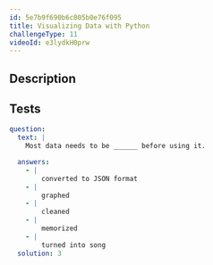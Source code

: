 ```yaml
---
id: 5e7b9f690b6c005b0e76f095
title: Visualizing Data with Python
challengeType: 11
videoId: e3lydkH0prw
---
```


## Description
<section id='description'>

</section>

## Tests
<section id='tests'>

```yml
question:
  text: |
    Most data needs to be ______ before using it.

  answers:
    - |
        converted to JSON format
    - |
        graphed
    - |
        cleaned
    - |
        memorized
    - |
        turned into song
  solution: 3
```

</section>
